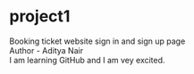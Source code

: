 # project1
Booking ticket website sign in and sign up page
<br>
Author - Aditya Nair
<br>
I am learning GitHub and I am vey excited.
